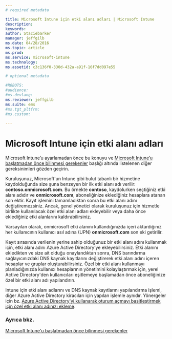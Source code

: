 ```yaml
---
# required metadata

title: Microsoft Intune için etki alanı adları | Microsoft Intune
description:
keywords:
author: Staciebarker
manager: jeffgilb
ms.date: 04/28/2016
ms.topic: article
ms.prod:
ms.service: microsoft-intune
ms.technology:
ms.assetid: c3c136f0-330d-432a-a91f-16f7dd097e55

# optional metadata

#ROBOTS:
#audience:
#ms.devlang:
ms.reviewer: jeffgilb
ms.suite: ems
#ms.tgt_pltfrm:
#ms.custom:

---
```




# Microsoft Intune için etki alanı adları

Microsoft Intune’u ayarlamadan önce bu konuyu ve [Microsoft Intune’u başlatmadan önce bilinmesi gerekenler](what-to-know-before-you-start-microsoft-intune.md) başlığı altında listelenen diğer gereksinimleri gözden geçirin.

Kuruluşunuz, Microsoft'un Intune gibi bulut tabanlı bir hizmetine kaydolduğunda size şuna benzeyen bir ilk etki alanı adı verilir: **contoso.onmicrosoft.com**. Bu örnekte **contoso**, kaydolurken seçtiğiniz etki alanı adıdır ve **onmicrosoft.com**, aboneliğinize eklediğiniz hesaplara atanan son ektir. Kayıt işlemini tamamladıktan sonra bu etki alanı adını değiştiremezsiniz. Ancak, genel yönetici olarak kuruluşunuz için hizmetle birlikte kullanılacak özel etki alanı adları ekleyebilir veya daha önce eklediğiniz etki alanlarını kaldırabilirsiniz.

Varsayılan olarak, onmicrosoft etki alanını kullandığınızda içeri aktardığınız her kullanıcının kullanıcı asıl adına (UPN) **onmicrosoft.com** son eki getirilir.

Kayıt sırasında verilenin yerine sahip olduğunuz bir etki alanı adını kullanmak için, etki alanı adını Azure Active Directory’ye ekleyebilirsiniz. Etki alanını ekledikten ve size ait olduğu onaylandıktan sonra, DNS barındırma sağlayıcınızdaki DNS kaynak kayıtlarını değiştirerek etki alanı adını içeren hesaplar ve gruplar oluşturabilirsiniz. Özel bir etki alanı kullanmayı planladığınızda kullanıcı hesaplarının yönetimini kolaylaştırmak için, yerel Active Directory'den kullanıcıları eşitlemeye başlamadan önce aboneliğinize özel bir etki alanı adı yapılandırın.

Intune için etki alanı adlarını ve DNS kaynak kayıtlarını yapılandırma işlemi, diğer Azure Active Directory kiracıları için yapılan işlemle aynıdır. Yönergeler için bz. [Azure Active Directory’yi kullanarak oturum açmayı basitleştirmek için özel etki alanı adınızı ekleme](https://azure.microsoft.com/documentation/articles/active-directory-add-domain/).

### Ayrıca bkz.
[Microsoft Intune'u başlatmadan önce bilinmesi gerekenler](what-to-know-before-you-start-microsoft-intune.md)


<!--HONumber=May16_HO2-->


